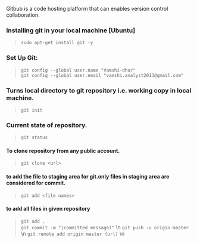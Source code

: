 Gitbub is a code hosting platform that can enables version control collaboration.
### Installing git in your local machine [Ubuntu]
> `sudo apt-get install git -y`

### Set Up Git:
> `git config --global user.name "Vamshi-dhar"`                                                    
> `git config --global user.email "vamshi.analyst2013@gmail.com"`

### Turns local directory to git repository i.e. working copy in local machine.
> `git init` 
### Current state of repository.
> `git status` 
#### To clone repository from any public account.
> `git clone <url>`
  
#### to add the file to staging area for git.only files in staging area are considered for commit.
> `git add <file names>`
  
#### to add all files in given repository
> `git add .`    
> `git commit -m "(committed message)"`    \n
> `git push -u origin master`  \n
> `git remote add origin master (url)`  \n
